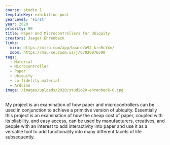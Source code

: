 ```yaml
---
course: studio 1
templateKey: exhibition-post
yearLevel: 'First'
year: 2020
priority: 99
title: Paper and Microcontrollers for Ubiquity
creators: Jaeger Ehrenbeck
links:
  miro: https://miro.com/app/board/o9J_krn5cY4=/
  zoom: https://mau-se.zoom.us/j/67026976590
tags: 
  - Material
  - Microcontroller
  - Paper
  - Ubiquity
  - Lo-fidelity material
  - Arduino
image: /images/uploads/2020/studio20-ehrenbeck-0.jpg
---
```


My project is an examination of how paper and microcontrollers can be used in conjunction to achieve a primitive version of ubiquity. Essentially this project is an examination of how the cheap cost of paper, coupled with its pliability, and easy access, can be used by manufacturers, creatives, and people with an interest to add interactivity into paper and use it as a versatile tool to add functionality into many different facets of life subsequently.
